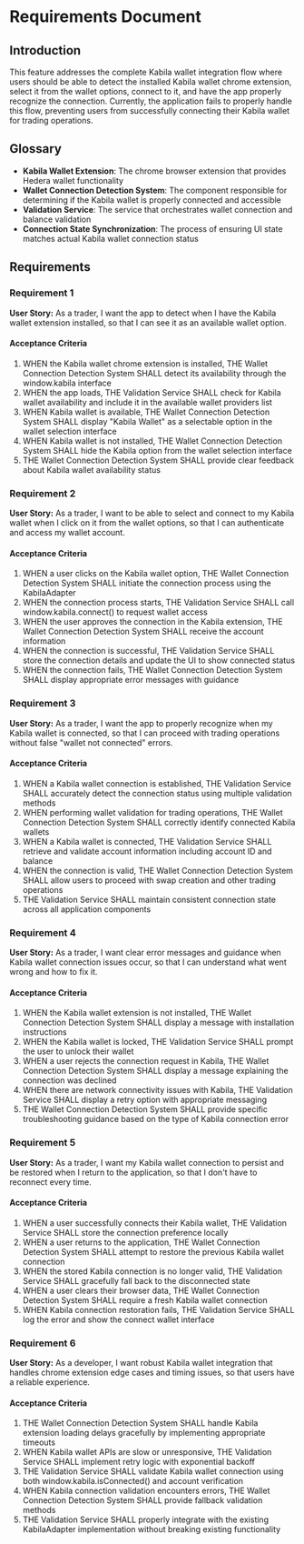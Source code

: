 # Requirements Document

## Introduction

This feature addresses the complete Kabila wallet integration flow where users should be able to detect the installed Kabila wallet chrome extension, select it from the wallet options, connect to it, and have the app properly recognize the connection. Currently, the application fails to properly handle this flow, preventing users from successfully connecting their Kabila wallet for trading operations.

## Glossary

- **Kabila Wallet Extension**: The chrome browser extension that provides Hedera wallet functionality
- **Wallet Connection Detection System**: The component responsible for determining if the Kabila wallet is properly connected and accessible
- **Validation Service**: The service that orchestrates wallet connection and balance validation
- **Connection State Synchronization**: The process of ensuring UI state matches actual Kabila wallet connection status

## Requirements

### Requirement 1

**User Story:** As a trader, I want the app to detect when I have the Kabila wallet extension installed, so that I can see it as an available wallet option.

#### Acceptance Criteria

1. WHEN the Kabila wallet chrome extension is installed, THE Wallet Connection Detection System SHALL detect its availability through the window.kabila interface
2. WHEN the app loads, THE Validation Service SHALL check for Kabila wallet availability and include it in the available wallet providers list
3. WHEN Kabila wallet is available, THE Wallet Connection Detection System SHALL display "Kabila Wallet" as a selectable option in the wallet selection interface
4. WHEN Kabila wallet is not installed, THE Wallet Connection Detection System SHALL hide the Kabila option from the wallet selection interface
5. THE Wallet Connection Detection System SHALL provide clear feedback about Kabila wallet availability status

### Requirement 2

**User Story:** As a trader, I want to be able to select and connect to my Kabila wallet when I click on it from the wallet options, so that I can authenticate and access my wallet account.

#### Acceptance Criteria

1. WHEN a user clicks on the Kabila wallet option, THE Wallet Connection Detection System SHALL initiate the connection process using the KabilaAdapter
2. WHEN the connection process starts, THE Validation Service SHALL call window.kabila.connect() to request wallet access
3. WHEN the user approves the connection in the Kabila extension, THE Wallet Connection Detection System SHALL receive the account information
4. WHEN the connection is successful, THE Validation Service SHALL store the connection details and update the UI to show connected status
5. WHEN the connection fails, THE Wallet Connection Detection System SHALL display appropriate error messages with guidance

### Requirement 3

**User Story:** As a trader, I want the app to properly recognize when my Kabila wallet is connected, so that I can proceed with trading operations without false "wallet not connected" errors.

#### Acceptance Criteria

1. WHEN a Kabila wallet connection is established, THE Validation Service SHALL accurately detect the connection status using multiple validation methods
2. WHEN performing wallet validation for trading operations, THE Wallet Connection Detection System SHALL correctly identify connected Kabila wallets
3. WHEN a Kabila wallet is connected, THE Validation Service SHALL retrieve and validate account information including account ID and balance
4. WHEN the connection is valid, THE Wallet Connection Detection System SHALL allow users to proceed with swap creation and other trading operations
5. THE Validation Service SHALL maintain consistent connection state across all application components

### Requirement 4

**User Story:** As a trader, I want clear error messages and guidance when Kabila wallet connection issues occur, so that I can understand what went wrong and how to fix it.

#### Acceptance Criteria

1. WHEN the Kabila wallet extension is not installed, THE Wallet Connection Detection System SHALL display a message with installation instructions
2. WHEN the Kabila wallet is locked, THE Validation Service SHALL prompt the user to unlock their wallet
3. WHEN a user rejects the connection request in Kabila, THE Wallet Connection Detection System SHALL display a message explaining the connection was declined
4. WHEN there are network connectivity issues with Kabila, THE Validation Service SHALL display a retry option with appropriate messaging
5. THE Wallet Connection Detection System SHALL provide specific troubleshooting guidance based on the type of Kabila connection error

### Requirement 5

**User Story:** As a trader, I want my Kabila wallet connection to persist and be restored when I return to the application, so that I don't have to reconnect every time.

#### Acceptance Criteria

1. WHEN a user successfully connects their Kabila wallet, THE Validation Service SHALL store the connection preference locally
2. WHEN a user returns to the application, THE Wallet Connection Detection System SHALL attempt to restore the previous Kabila wallet connection
3. WHEN the stored Kabila connection is no longer valid, THE Validation Service SHALL gracefully fall back to the disconnected state
4. WHEN a user clears their browser data, THE Wallet Connection Detection System SHALL require a fresh Kabila wallet connection
5. WHEN Kabila connection restoration fails, THE Validation Service SHALL log the error and show the connect wallet interface

### Requirement 6

**User Story:** As a developer, I want robust Kabila wallet integration that handles chrome extension edge cases and timing issues, so that users have a reliable experience.

#### Acceptance Criteria

1. THE Wallet Connection Detection System SHALL handle Kabila extension loading delays gracefully by implementing appropriate timeouts
2. WHEN Kabila wallet APIs are slow or unresponsive, THE Validation Service SHALL implement retry logic with exponential backoff
3. THE Validation Service SHALL validate Kabila wallet connection using both window.kabila.isConnected() and account verification
4. WHEN Kabila connection validation encounters errors, THE Wallet Connection Detection System SHALL provide fallback validation methods
5. THE Validation Service SHALL properly integrate with the existing KabilaAdapter implementation without breaking existing functionality